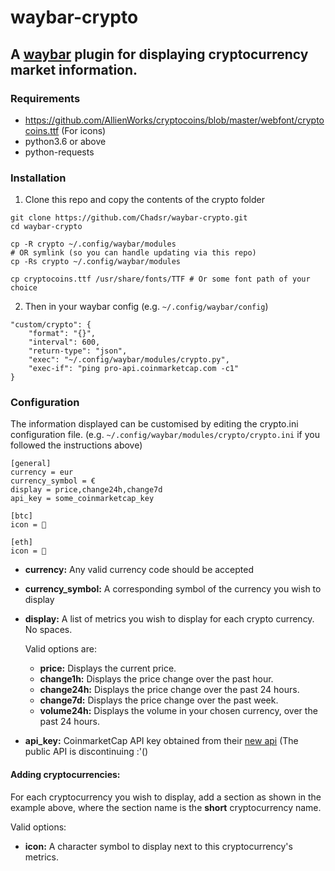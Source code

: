 # waybar-crypto

## A [waybar](https://github.com/Alexays/Waybar) plugin for displaying cryptocurrency market information.

### Requirements
- https://github.com/AllienWorks/cryptocoins/blob/master/webfont/cryptocoins.ttf (For icons)
- python3.6 or above
- python-requests

### Installation
1. Clone this repo and copy the contents of the crypto folder
```
git clone https://github.com/Chadsr/waybar-crypto.git
cd waybar-crypto

cp -R crypto ~/.config/waybar/modules
# OR symlink (so you can handle updating via this repo)
cp -Rs crypto ~/.config/waybar/modules

cp cryptocoins.ttf /usr/share/fonts/TTF # Or some font path of your choice
```

2. Then in your waybar config (e.g. `~/.config/waybar/config`)
```
"custom/crypto": {
    "format": "{}",
    "interval": 600,
    "return-type": "json",
    "exec": "~/.config/waybar/modules/crypto.py",
    "exec-if": "ping pro-api.coinmarketcap.com -c1"
}
```

### Configuration
The information displayed can be customised by editing the crypto.ini configuration file.
(e.g. `~/.config/waybar/modules/crypto/crypto.ini` if you followed the instructions above)

```
[general]
currency = eur
currency_symbol = €
display = price,change24h,change7d
api_key = some_coinmarketcap_key

[btc]
icon = 

[eth]
icon = 
```
- **currency:** Any valid currency code should be accepted
- **currency_symbol:** A corresponding symbol of the currency you wish to display
- **display:** A list of metrics you wish to display for each crypto currency. No spaces. 
    
    Valid options are:
    - **price:** Displays the current price.
    - **change1h:** Displays the price change over the past hour.
    - **change24h:** Displays the price change over the past 24 hours.
    - **change7d:** Displays the price change over the past week.
    - **volume24h:** Displays the volume in your chosen currency, over the past 24 hours.
- **api_key:** CoinmarketCap API key obtained from their [new api](https://coinmarketcap.com/api/) (The public API is discontinuing :'()

#### Adding cryptocurrencies:
For each cryptocurrency you wish to display, add a section as shown in the example above, where the section name is the **short** cryptocurrency name. 

Valid options:
- **icon:** A character symbol to display next to this cryptocurrency's metrics.

